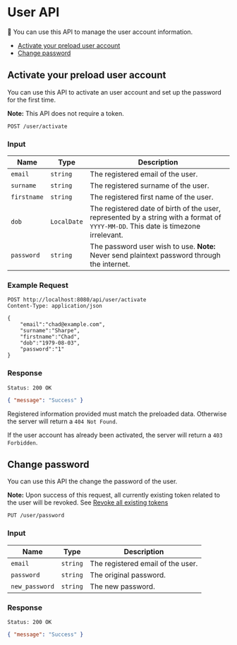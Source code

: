 # User API

You can use this API to manage the user account information.

<!-- @import "[TOC]" {cmd="toc" depthFrom=2 depthTo=2 orderedList=false} -->
<!-- code_chunk_output -->

* [Activate your preload user account](#activate-your-preload-user-account)
* [Change password](#change-password)

<!-- /code_chunk_output -->

## Activate your preload user account

You can use this API to activate an user account and set up the password for the first time.

**Note:** This API does not require a token.

    POST /user/activate

### Input

Name  | Type  | Description
----- | ----- | -----------
`email`  | `string`    | The registered email of the user.
`surname` | `string`   | The registered surname of the user.
`firstname` | `string`  | The registered first name of the user.
`dob`   | `LocalDate`  | The registered date of birth of the user, represented by a string with a format of `YYYY-MM-DD`. This date is timezone irrelevant.
`password` |	`string`    | The password user wish to use. **Note:** Never send plaintext password through the internet.

### Example Request

```http
POST http://localhost:8080/api/user/activate
Content-Type: application/json

{
	"email":"chad@example.com",
	"surname":"Sharpe",
	"firstname":"Chad",
	"dob":"1979-08-03",
	"password":"1"
}
```

### Response

    Status: 200 OK

```json
{ "message": "Success" }
```

Registered information provided must match the preloaded data.
Otherwise the server will return a `404 Not Found`.

If the user account has already been activated, the server will return a `403 Forbidden`.

## Change password

You can use this API the change the password of the user.

**Note:** Upon success of this request, all currently existing token related to the user will be revoked. See [Revoke all existing tokens](AuthenticationAPI.md#revoke-all-existing-tokens)

    PUT /user/password

### Input

Name  | Type  | Description
----- | ----- | -----------
`email`  | `string`    | The registered email of the user.
`password` |	`string`    | The original password.
`new_password` | `string`   | The new password.

### Response

    Status: 200 OK

```json
{ "message": "Success" }
```
